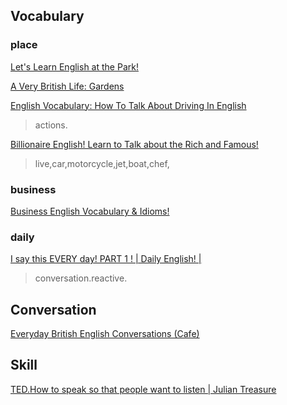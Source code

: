 

## Vocabulary


### place
[Let's Learn English at the Park!](https://youtu.be/gxMIeHmm3Rg)

[A Very British Life: Gardens](https://youtu.be/OWsvprkcVFQ)

[English Vocabulary: How To Talk About Driving In English
](https://youtu.be/NBIb1Ltz0CY)
>actions.

[Billionaire English! Learn to Talk about the Rich and Famous!](https://youtu.be/HOTFS_U5g98)
>live,car,motorcycle,jet,boat,chef,


### business
[Business English Vocabulary & Idioms!](https://youtu.be/rs_jxD5XBaA)


### daily
[I say this EVERY day! PART 1 ! | Daily English! |](https://youtu.be/luWoIFSLwXY)
>conversation.reactive.



## Conversation
[Everyday British English Conversations (Cafe) ](https://youtu.be/HsHMaxP_WEg)



## Skill
[TED.How to speak so that people want to listen | Julian Treasure](https://youtu.be/eIho2S0ZahI)